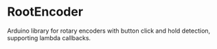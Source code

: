 # RootEncoder
Arduino library for rotary encoders with button click and hold detection, supporting lambda callbacks.
